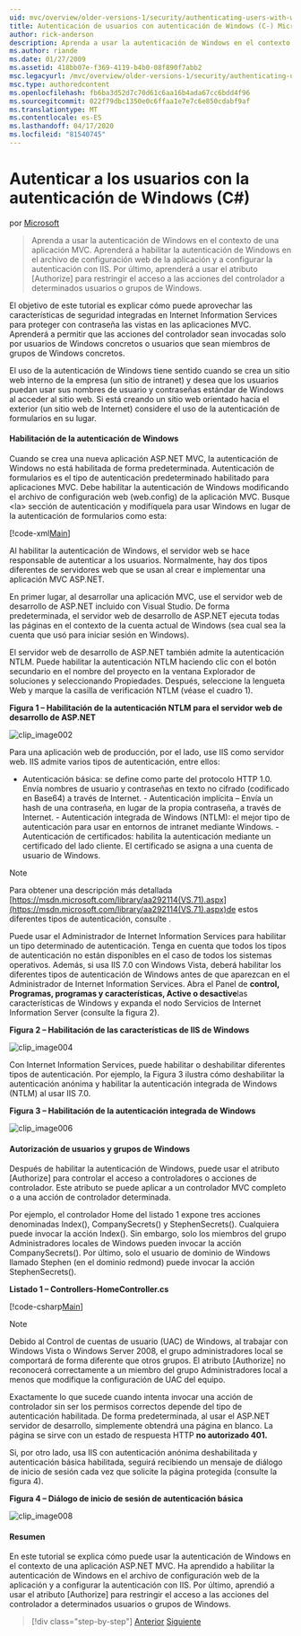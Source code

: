 ```yaml
---
uid: mvc/overview/older-versions-1/security/authenticating-users-with-windows-authentication-cs
title: Autenticación de usuarios con autenticación de Windows (C-) Microsoft Docs
author: rick-anderson
description: Aprenda a usar la autenticación de Windows en el contexto de una aplicación MVC. Aprenderá a habilitar la autenticación de Windows dentro de la aplicación co...
ms.author: riande
ms.date: 01/27/2009
ms.assetid: 418bb07e-f369-4119-b4b0-08f890f7abb2
msc.legacyurl: /mvc/overview/older-versions-1/security/authenticating-users-with-windows-authentication-cs
msc.type: authoredcontent
ms.openlocfilehash: fb6ba3d52d7c70d61c6aa16b4ada67cc6bdd4f96
ms.sourcegitcommit: 022f79dbc1350e0c6ffaa1e7e7c6e850cdabf9af
ms.translationtype: MT
ms.contentlocale: es-ES
ms.lasthandoff: 04/17/2020
ms.locfileid: "81540745"
---
```

# <a name="authenticating-users-with-windows-authentication-c"></a>Autenticar a los usuarios con la autenticación de Windows (C#)

por [Microsoft](https://github.com/microsoft)

> Aprenda a usar la autenticación de Windows en el contexto de una aplicación MVC. Aprenderá a habilitar la autenticación de Windows en el archivo de configuración web de la aplicación y a configurar la autenticación con IIS. Por último, aprenderá a usar el atributo [Authorize] para restringir el acceso a las acciones del controlador a determinados usuarios o grupos de Windows.

El objetivo de este tutorial es explicar cómo puede aprovechar las características de seguridad integradas en Internet Information Services para proteger con contraseña las vistas en las aplicaciones MVC. Aprenderá a permitir que las acciones del controlador sean invocadas solo por usuarios de Windows concretos o usuarios que sean miembros de grupos de Windows concretos.

El uso de la autenticación de Windows tiene sentido cuando se crea un sitio web interno de la empresa (un sitio de intranet) y desea que los usuarios puedan usar sus nombres de usuario y contraseñas estándar de Windows al acceder al sitio web. Si está creando un sitio web orientado hacia el exterior (un sitio web de Internet) considere el uso de la autenticación de formularios en su lugar.

#### <a name="enabling-windows-authentication"></a>Habilitación de la autenticación de Windows

Cuando se crea una nueva aplicación ASP.NET MVC, la autenticación de Windows no está habilitada de forma predeterminada. Autenticación de formularios es el tipo de autenticación predeterminado habilitado para aplicaciones MVC. Debe habilitar la autenticación de Windows modificando el archivo de configuración web (web.config) de la aplicación MVC. Busque &lt;la&gt; sección de autenticación y modifíquela para usar Windows en lugar de la autenticación de formularios como esta:

[!code-xml[Main](authenticating-users-with-windows-authentication-cs/samples/sample1.xml)]

Al habilitar la autenticación de Windows, el servidor web se hace responsable de autenticar a los usuarios. Normalmente, hay dos tipos diferentes de servidores web que se usan al crear e implementar una aplicación MVC ASP.NET.

En primer lugar, al desarrollar una aplicación MVC, use el servidor web de desarrollo de ASP.NET incluido con Visual Studio. De forma predeterminada, el servidor web de desarrollo de ASP.NET ejecuta todas las páginas en el contexto de la cuenta actual de Windows (sea cual sea la cuenta que usó para iniciar sesión en Windows).

El servidor web de desarrollo de ASP.NET también admite la autenticación NTLM. Puede habilitar la autenticación NTLM haciendo clic con el botón secundario en el nombre del proyecto en la ventana Explorador de soluciones y seleccionando Propiedades. Después, seleccione la lengueta Web y marque la casilla de verificación NTLM (véase el cuadro 1).

**Figura 1 – Habilitación de la autenticación NTLM para el servidor web de desarrollo de ASP.NET**

![clip_image002](authenticating-users-with-windows-authentication-cs/_static/image1.jpg)

Para una aplicación web de producción, por el lado, use IIS como servidor web. IIS admite varios tipos de autenticación, entre ellos:

- Autenticación básica: se define como parte del protocolo HTTP 1.0. Envía nombres de usuario y contraseñas en texto no cifrado (codificado en Base64) a través de Internet. - Autenticación implícita – Envía un hash de una contraseña, en lugar de la propia contraseña, a través de Internet. - Autenticación integrada de Windows (NTLM): el mejor tipo de autenticación para usar en entornos de intranet mediante Windows. - Autenticación de certificados: habilita la autenticación mediante un certificado del lado cliente. El certificado se asigna a una cuenta de usuario de Windows.

> [!NOTE] 
> 
> Para obtener una descripción más detallada [https://msdn.microsoft.com/library/aa292114(VS.71).aspx](https://msdn.microsoft.com/library/aa292114(VS.71).aspx)de estos diferentes tipos de autenticación, consulte .

Puede usar el Administrador de Internet Information Services para habilitar un tipo determinado de autenticación. Tenga en cuenta que todos los tipos de autenticación no están disponibles en el caso de todos los sistemas operativos. Además, si usa IIS 7.0 con Windows Vista, deberá habilitar los diferentes tipos de autenticación de Windows antes de que aparezcan en el Administrador de Internet Information Services. Abra el Panel de **control, Programas, programas y características, Active o desactive**las características de Windows y expanda el nodo Servicios de Internet Information Server (consulte la figura 2).

**Figura 2 – Habilitación de las características de IIS de Windows**

![clip_image004](authenticating-users-with-windows-authentication-cs/_static/image2.jpg)

Con Internet Information Services, puede habilitar o deshabilitar diferentes tipos de autenticación. Por ejemplo, la Figura 3 ilustra cómo deshabilitar la autenticación anónima y habilitar la autenticación integrada de Windows (NTLM) al usar IIS 7.0.

**Figura 3 – Habilitación de la autenticación integrada de Windows**

![clip_image006](authenticating-users-with-windows-authentication-cs/_static/image3.jpg)

#### <a name="authorizing-windows-users-and-groups"></a>Autorización de usuarios y grupos de Windows

Después de habilitar la autenticación de Windows, puede usar el atributo [Authorize] para controlar el acceso a controladores o acciones de controlador. Este atributo se puede aplicar a un controlador MVC completo o a una acción de controlador determinada.

Por ejemplo, el controlador Home del listado 1 expone tres acciones denominadas Index(), CompanySecrets() y StephenSecrets(). Cualquiera puede invocar la acción Index(). Sin embargo, solo los miembros del grupo Administradores locales de Windows pueden invocar la acción CompanySecrets(). Por último, solo el usuario de dominio de Windows llamado Stephen (en el dominio redmond) puede invocar la acción StephenSecrets().

**Listado 1 – Controllers-HomeController.cs**

[!code-csharp[Main](authenticating-users-with-windows-authentication-cs/samples/sample2.cs)]

> [!NOTE] 
> 
> Debido al Control de cuentas de usuario (UAC) de Windows, al trabajar con Windows Vista o Windows Server 2008, el grupo administradores local se comportará de forma diferente que otros grupos. El atributo [Authorize] no reconocerá correctamente a un miembro del grupo Administradores local a menos que modifique la configuración de UAC del equipo.

Exactamente lo que sucede cuando intenta invocar una acción de controlador sin ser los permisos correctos depende del tipo de autenticación habilitada. De forma predeterminada, al usar el ASP.NET servidor de desarrollo, simplemente obtendrá una página en blanco. La página se sirve con un estado de respuesta HTTP **no autorizado 401.**

Si, por otro lado, usa IIS con autenticación anónima deshabilitada y autenticación básica habilitada, seguirá recibiendo un mensaje de diálogo de inicio de sesión cada vez que solicite la página protegida (consulte la figura 4).

**Figura 4 – Diálogo de inicio de sesión de autenticación básica**

![clip_image008](authenticating-users-with-windows-authentication-cs/_static/image4.jpg)

#### <a name="summary"></a>Resumen

En este tutorial se explica cómo puede usar la autenticación de Windows en el contexto de una aplicación ASP.NET MVC. Ha aprendido a habilitar la autenticación de Windows en el archivo de configuración web de la aplicación y a configurar la autenticación con IIS. Por último, aprendió a usar el atributo [Authorize] para restringir el acceso a las acciones del controlador a determinados usuarios o grupos de Windows.

> [!div class="step-by-step"]
> [Anterior](authenticating-users-with-forms-authentication-cs.md)
> [Siguiente](preventing-javascript-injection-attacks-cs.md)
